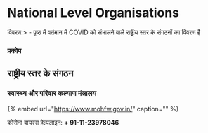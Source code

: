 # National Level Organisations

विवरण:&gt; - पृष्ठ में वर्तमान में COVID को संभालने वाले राष्ट्रीय स्तर के संगठनों का विवरण है

### प्रकोप

## राष्ट्रीय स्तर के संगठन

### स्वास्थ्य और परिवार कल्याण मंत्रालय

{% embed url="https://www.mohfw.gov.in/" caption="" %}

कोरोना वायरस हेल्पलाइन:  **+ 91-11-23978046** 

